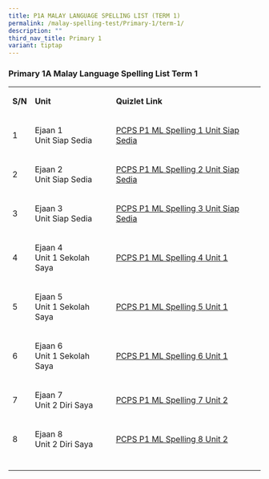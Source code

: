 ```yaml
---
title: P1A MALAY LANGUAGE SPELLING LIST (TERM 1)
permalink: /malay-spelling-test/Primary-1/term-1/
description: ""
third_nav_title: Primary 1
variant: tiptap
---
```

<h3>Primary 1A Malay Language Spelling List Term 1</h3>
<table style="minWidth: 75px">
<colgroup>
<col>
<col>
<col>
</colgroup>
<tbody>
<tr>
<td rowspan="1" colspan="1">
<p><strong>S/N</strong>
</p>
</td>
<td rowspan="1" colspan="1">
<p><strong>Unit</strong>
</p>
</td>
<td rowspan="1" colspan="1">
<p><strong>Quizlet Link</strong>
</p>
</td>
</tr>
<tr>
<td rowspan="1" colspan="1">
<p>1</p>
</td>
<td rowspan="1" colspan="1">
<p>Ejaan 1
<br>Unit Siap Sedia</p>
</td>
<td rowspan="1" colspan="1">
<p><a href="https://quizlet.com/_5w13y5" rel="noopener noreferrer nofollow" target="_blank">PCPS P1 ML Spelling 1 Unit Siap Sedia</a>
</p>
</td>
</tr>
<tr>
<td rowspan="1" colspan="1">
<p>2</p>
</td>
<td rowspan="1" colspan="1">
<p>Ejaan 2
<br>Unit Siap Sedia</p>
</td>
<td rowspan="1" colspan="1">
<p><a href="https://quizlet.com/_5w14zc" rel="noopener noreferrer nofollow" target="_blank">PCPS P1 ML Spelling 2 Unit Siap Sedia</a>
</p>
</td>
</tr>
<tr>
<td rowspan="1" colspan="1">
<p>3</p>
</td>
<td rowspan="1" colspan="1">
<p>Ejaan 3
<br>Unit Siap Sedia</p>
</td>
<td rowspan="1" colspan="1">
<p><a href="https://quizlet.com/_5w18e8" rel="noopener noreferrer nofollow" target="_blank">PCPS P1 ML Spelling 3 Unit Siap Sedia</a>
</p>
</td>
</tr>
<tr>
<td rowspan="1" colspan="1">
<p>4</p>
</td>
<td rowspan="1" colspan="1">
<p>Ejaan 4
<br>Unit 1 Sekolah Saya</p>
</td>
<td rowspan="1" colspan="1">
<p><a href="https://quizlet.com/_5w18yw" rel="noopener noreferrer nofollow" target="_blank">PCPS P1 ML Spelling 4 Unit 1</a>
</p>
</td>
</tr>
<tr>
<td rowspan="1" colspan="1">
<p>5</p>
</td>
<td rowspan="1" colspan="1">
<p>Ejaan 5
<br>Unit 1 Sekolah Saya</p>
</td>
<td rowspan="1" colspan="1">
<p><a href="https://quizlet.com/_5w19dg" rel="noopener noreferrer nofollow" target="_blank">PCPS P1 ML Spelling 5 Unit 1</a>
</p>
</td>
</tr>
<tr>
<td rowspan="1" colspan="1">
<p>6</p>
</td>
<td rowspan="1" colspan="1">
<p>Ejaan 6
<br>Unit 1 Sekolah Saya</p>
</td>
<td rowspan="1" colspan="1">
<p><a href="https://quizlet.com/_5w1a2b" rel="noopener noreferrer nofollow" target="_blank">PCPS P1 ML Spelling 6 Unit 1</a>
</p>
</td>
</tr>
<tr>
<td rowspan="1" colspan="1">
<p>7</p>
</td>
<td rowspan="1" colspan="1">
<p>Ejaan 7
<br>Unit 2 Diri Saya</p>
</td>
<td rowspan="1" colspan="1">
<p><a href="https://quizlet.com/_5w1ae5" rel="noopener noreferrer nofollow" target="_blank">PCPS P1 ML Spelling 7 Unit 2</a>
</p>
</td>
</tr>
<tr>
<td rowspan="1" colspan="1">
<p>8</p>
</td>
<td rowspan="1" colspan="1">
<p>Ejaan 8
<br>Unit 2 Diri Saya</p>
</td>
<td rowspan="1" colspan="1">
<p><a href="https://quizlet.com/_5w1ay8" rel="noopener noreferrer nofollow" target="_blank">PCPS P1 ML Spelling 8 Unit 2</a>
</p>
</td>
</tr>
<tr>
<td rowspan="1" colspan="1">
<p></p>
</td>
<td rowspan="1" colspan="1">
<p></p>
</td>
<td rowspan="1" colspan="1">
<p></p>
</td>
</tr>
</tbody>
</table>
<h3></h3>
<p></p>